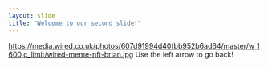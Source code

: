 ```yaml
---
layout: slide
title: "Welcome to our second slide!"
---
```

https://media.wired.co.uk/photos/607d91994d40fbb952b6ad64/master/w_1600,c_limit/wired-meme-nft-brian.jpg
Use the left arrow to go back!

